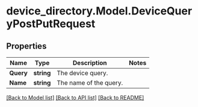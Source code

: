 # device_directory.Model.DeviceQueryPostPutRequest
## Properties

Name | Type | Description | Notes
------------ | ------------- | ------------- | -------------
**Query** | **string** | The device query. | 
**Name** | **string** | The name of the query. | 

[[Back to Model list]](../README.md#documentation-for-models) [[Back to API list]](../README.md#documentation-for-api-endpoints) [[Back to README]](../README.md)

